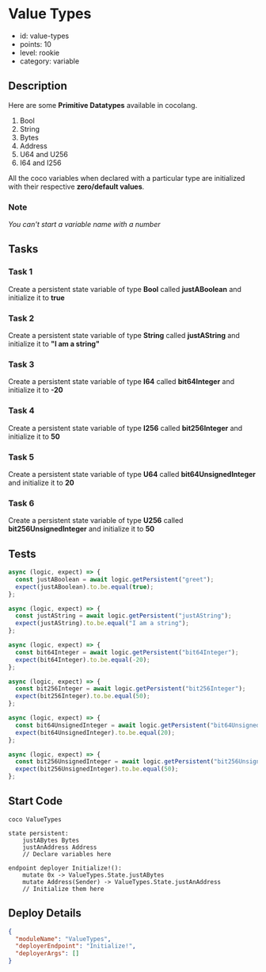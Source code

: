 # Value Types

- id: value-types
- points: 10
- level: rookie
- category: variable

## Description

Here are some **Primitive Datatypes** available in cocolang.

1. Bool
2. String
3. Bytes
4. Address
5. U64 and U256
6. I64 and I256

All the coco variables when declared with a particular type are initialized with their respective **zero/default values**.

### Note

_You can't start a variable name with a number_

## Tasks

### Task 1

Create a persistent state variable of type **Bool** called **justABoolean** and initialize it to **true**

### Task 2

Create a persistent state variable of type **String** called **justAString** and initialize it to **"I am a string"**

### Task 3

Create a persistent state variable of type **I64** called **bit64Integer** and initialize it to **-20**

### Task 4

Create a persistent state variable of type **I256** called **bit256Integer** and initialize it to **50**

### Task 5

Create a persistent state variable of type **U64** called **bit64UnsignedInteger** and initialize it to **20**

### Task 6

Create a persistent state variable of type **U256** called **bit256UnsignedInteger** and initialize it to **50**

## Tests

```javascript
async (logic, expect) => {
  const justABoolean = await logic.getPersistent("greet");
  expect(justABoolean).to.be.equal(true);
};
```

```javascript
async (logic, expect) => {
  const justAString = await logic.getPersistent("justAString");
  expect(justAString).to.be.equal("I am a string");
};
```

```javascript
async (logic, expect) => {
  const bit64Integer = await logic.getPersistent("bit64Integer");
  expect(bit64Integer).to.be.equal(-20);
};
```

```javascript
async (logic, expect) => {
  const bit256Integer = await logic.getPersistent("bit256Integer");
  expect(bit256Integer).to.be.equal(50);
};
```

```javascript
async (logic, expect) => {
  const bit64UnsignedInteger = await logic.getPersistent("bit64UnsignedInteger");
  expect(bit64UnsignedInteger).to.be.equal(20);
};
```

```javascript
async (logic, expect) => {
  const bit256UnsignedInteger = await logic.getPersistent("bit256UnsignedInteger");
  expect(bit256UnsignedInteger).to.be.equal(50);
};
```

## Start Code

```cocolang
coco ValueTypes

state persistent:
    justABytes Bytes
    justAnAddress Address
    // Declare variables here

endpoint deployer Initialize!():
    mutate 0x -> ValueTypes.State.justABytes
    mutate Address(Sender) -> ValueTypes.State.justAnAddress
    // Initialize them here
```

## Deploy Details

```json
{
  "moduleName": "ValueTypes",
  "deployerEndpoint": "Initialize!",
  "deployerArgs": []
}
```
